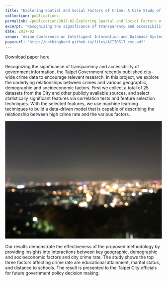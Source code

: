 ```yaml
---
title: "Exploring Spatial and Social Factors of Crime: A Case Study of Taipei City"
collection: publications
permalink: /publication/2017-02-Exploring Spatial and Social Factors of Crime: A Case Study of Taipei City
excerpt: 'Recognizing the significance of transparency and accessibility of government information, the Taipei Government recently published city-wide crime data to encourage relevant research. In this project, we explore the underlying relationships between crimes and various geographic, demographic and socioeconomic factors. First we collect a total of 25 datasets from the City and other publicly available sources, and select statistically significant features via correlation tests and feature selection techniques. With the selected features, we use machine learning techniques to build a data-driven model that is capable of describing the relationship between high crime rate and the various factors.'
date: 2017-02
venue: 'Asian Conference on Intelligent Information and Database Systems. Springer, Cham, 2017.'
paperurl: 'http://nothinghard.github.io/files/ACIIDS17_cmc.pdf'
---
```


<a href='http://nothinghard.github.io/files/ACIIDS17_cmc.pdf'>Download paper here</a>

Recognizing the significance of transparency and accessibility of government information, the Taipei Government recently published city-wide crime data to encourage relevant research. In this project, we explore the underlying relationships between crimes and various geographic, demographic and socioeconomic factors. First we collect a total of 25 datasets from the City and other publicly available sources, and select statistically significant features via correlation tests and feature selection techniques. With the selected features, we use machine learning techniques to build a data-driven model that is capable of describing the relationship between high crime rate and the various factors.

![image description](../images/teaser.png)

Our results demonstrate the effectiveness of the proposed methodology by providing insights into interactions between key geographic, demographic and socioeconomic factors and city crime rate. The study shows the top three factors affecting crime rate are educational attainment, marital status, and distance to schools. The result is presented to the Taipei City officials for future government policy decision making.
